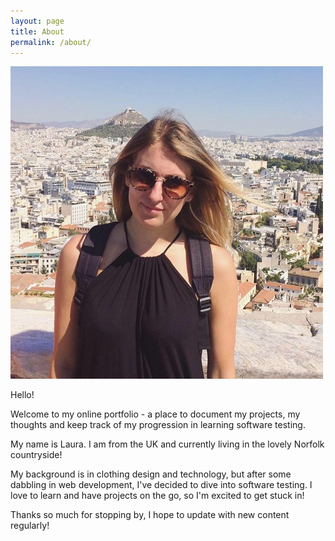 ```yaml
---
layout: page
title: About
permalink: /about/
---
```


<img src="/img/lauraprof.jpg" alt="profile photo" />

Hello!

Welcome to my online portfolio - a place to document my projects, my thoughts and keep track of my progression in learning software testing.

My name is Laura. I am from the UK and currently living in the lovely Norfolk countryside!

My background is in clothing design and technology, but after some dabbling in web development, I've decided to dive into software testing. I love to learn and have projects on the go, so I'm excited to get stuck in!

Thanks so much for stopping by, I hope to update with new content regularly!



[jekyll-organization]: https://github.com/jekyll
